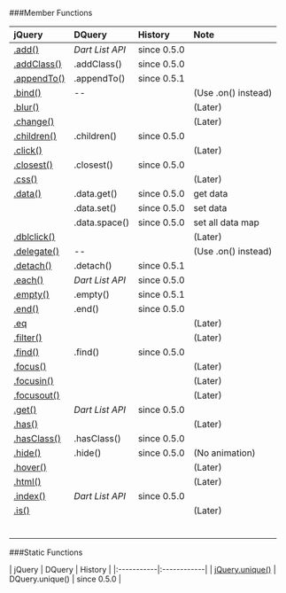 ###Member Functions

| jQuery | DQuery | History | Note |
|:-----------|:------------|:------------|:------------|
| [.add()](http://api.jquery.com/add/) | *Dart List API* | since 0.5.0 |
| [.addClass()](http://api.jquery.com/addClass/) | .addClass() | since 0.5.0 |
| [.appendTo()](http://api.jquery.com/appendTo/) | .appendTo() | since 0.5.1 |
| [.bind()](http://api.jquery.com/bind/) | -- | | (Use .on() instead)
| [.blur()](http://api.jquery.com/blur/) | | | (Later)
| [.change()](http://api.jquery.com/change/) | | | (Later)
| [.children()](http://api.jquery.com/children/) | .children() | since 0.5.0 |
| [.click()](http://api.jquery.com/click/) | | | (Later)
| [.closest()](http://api.jquery.com/closest/) | .closest() | since 0.5.0 |
| [.css()](http://api.jquery.com/css/) | | | (Later)
| [.data()](http://api.jquery.com/data/) | .data.get() | since 0.5.0 | get data
| | .data.set() | since 0.5.0 | set data
| | .data.space() | since 0.5.0 | set all data map
| [.dblclick()](http://api.jquery.com/dblclick/) | | | (Later)
| [.delegate()](http://api.jquery.com/delegate/) | -- | | (Use .on() instead)
| [.detach()](http://api.jquery.com/detach/) | .detach() | since 0.5.1 |
| [.each()](http://api.jquery.com/each/) | *Dart List API* | since 0.5.0 |
| [.empty()](http://api.jquery.com/empty/) | .empty() | since 0.5.1 |
| [.end()](http://api.jquery.com/end/) | .end() | since 0.5.0 |
| [.eq](http://api.jquery.com/eq/) | | | (Later)
| [.filter()](http://api.jquery.com/filter/) | | | (Later)
| [.find()](http://api.jquery.com/find/) | .find() | since 0.5.0 |
| [.focus()](http://api.jquery.com/focus/) | | | (Later)
| [.focusin()](http://api.jquery.com/focusin/) | | | (Later)
| [.focusout()](http://api.jquery.com/focusout/) | | | (Later)
| [.get()](http://api.jquery.com/get/) | *Dart List API* | since 0.5.0 |
| [.has()](http://api.jquery.com/has/) | | | (Later)
| [.hasClass()](http://api.jquery.com/hasClass/) | .hasClass() | since 0.5.0 |
| [.hide()](http://api.jquery.com/hide/) | .hide() | since 0.5.0 | (No animation)
| [.hover()](http://api.jquery.com/hover/) | | | (Later)
| [.html()](http://api.jquery.com/html/) | | | (Later)
| [.index()](http://api.jquery.com/index/) | *Dart List API* | since 0.5.0 |
| [.is()](http://api.jquery.com/is/) | | | (Later)
| []() | |
| []() | |
| []() | |
| []() | |
| []() | |
| []() | |

###Static Functions

| jQuery | DQuery | History |
|:-----------|:------------|
| [jQuery.unique()](http://api.jquery.com/jQuery.unique/) | DQuery.unique() | since 0.5.0 |
